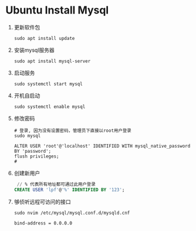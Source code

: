 # Ubuntu Install Mysql

1. 更新软件包

   ```shell
   sudo apt install update
   ```

2. 安装mysql服务器

   ```shell
   sudo apt install mysql-server
   ```

3. 启动服务

   ```shell
   sudo systemctl start mysql
   ```

4. 开机自启动

   ```shell
   sudo systemctl enable mysql
   ```

5. 修改密码

   ```shell
   # 登录, 因为没有设置密码，管理员下直接以root用户登录
   sudo mysql
   
   ALTER USER 'root'@'localhost' IDENTIFIED WITH mysql_native_password BY 'password';
   flush privileges;
   # 
   
   ```

6. 创建新用户

   ```sql
    // % 代表所有地址都可通过此用户登录
   CREATE USER 'lpf'@'%' IDENTIFIED BY '123';
   
   ```
7. 够侦听远程可访问的接口 

	``` shell
	sudo nvim /etc/mysql/mysql.conf.d/mysqld.cnf
	
	```
	`bind-address = 0.0.0.0`

	
   

